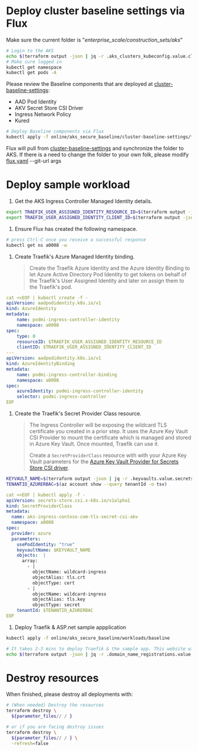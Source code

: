 # Deploy cluster baseline settings via Flux

Make sure the current folder is "*enterprise_scale/construction_sets/aks*"
```bash
# Login to the AKS
echo $(terraform output -json | jq -r .aks_clusters_kubeconfig.value.cluster_re1.aks_kubeconfig_admin_cmd) | bash 
# Make sure logged in
kubectl get namespace
kubectl get pods -A
```

Please review the Baseline components that are deployed at [cluster-baseline-settings](./cluster-baseline-settings):
- AAD Pod Identity
- AKV Secret Store CSI Driver
- Ingress Network Policy
- Kured
```bash
# Deploy Baseline components via Flux
kubectl apply -f online/aks_secure_baseline/cluster-baseline-settings/flux.yaml
```

Flux will pull from [cluster-baseline-settings](./cluster-baseline-settings) and synchronize the folder to AKS.
If there is a need to change the folder to your own folk, please modify [flux.yaml](cluster-baseline-settings/flux.yaml) --git-url args

# Deploy sample workload

1. Get the AKS Ingress Controller Managed Identity details.

```bash
export TRAEFIK_USER_ASSIGNED_IDENTITY_RESOURCE_ID=$(terraform output -json | jq -r .managed_identities.value.ingress.id)
export TRAEFIK_USER_ASSIGNED_IDENTITY_CLIENT_ID=$(terraform output -json | jq -r .managed_identities.value.ingress.client_id)
```

1. Ensure Flux has created the following namespace.

```bash
# press Ctrl-C once you receive a successful response
kubectl get ns a0008 -w
```

1. Create Traefik's Azure Managed Identity binding.

   > Create the Traefik Azure Identity and the Azure Identity Binding to let Azure Active Directory Pod Identity to get tokens on behalf of the Traefik's User Assigned Identity and later on assign them to the Traefik's pod.

```yaml
cat <<EOF | kubectl create -f -
apiVersion: aadpodidentity.k8s.io/v1
kind: AzureIdentity
metadata:
    name: podmi-ingress-controller-identity
    namespace: a0008
spec:
    type: 0
    resourceID: $TRAEFIK_USER_ASSIGNED_IDENTITY_RESOURCE_ID
    clientID: $TRAEFIK_USER_ASSIGNED_IDENTITY_CLIENT_ID
---
apiVersion: aadpodidentity.k8s.io/v1
kind: AzureIdentityBinding
metadata:
    name: podmi-ingress-controller-binding
    namespace: a0008
spec:
    azureIdentity: podmi-ingress-controller-identity
    selector: podmi-ingress-controller
EOF
```

1. Create the Traefik's Secret Provider Class resource.

   > The Ingress Controller will be exposing the wildcard TLS certificate you created in a prior step. It uses the Azure Key Vault CSI Provider to mount the certificate which is managed and stored in Azure Key Vault. Once mounted, Traefik can use it.
   >
   > Create a `SecretProviderClass` resource with with your Azure Key Vault parameters for the [Azure Key Vault Provider for Secrets Store CSI driver](https://github.com/Azure/secrets-store-csi-driver-provider-azure).

```bash
KEYVAULT_NAME=$(terraform output -json | jq -r .keyvaults.value.secrets.name)
TENANTID_AZURERBAC=$(az account show --query tenantId -o tsv)
```
```yaml
cat <<EOF | kubectl apply -f -
apiVersion: secrets-store.csi.x-k8s.io/v1alpha1
kind: SecretProviderClass
metadata:
  name: aks-ingress-contoso-com-tls-secret-csi-akv
  namespace: a0008
spec:
  provider: azure
  parameters:
    usePodIdentity: "true"
    keyvaultName: $KEYVAULT_NAME
    objects:  |
      array:
        - |
          objectName: wildcard-ingress
          objectAlias: tls.crt
          objectType: cert
        - |
          objectName: wildcard-ingress
          objectAlias: tls.key
          objectType: secret
    tenantId: $TENANTID_AZURERBAC
EOF
```

1. Deploy Traefik & ASP.net sample appplication


```bash
kubectl apply -f online/aks_secure_baseline/workloads/baseline

# It takes 2-3 mins to deploy Traefik & the sample app. This website will be available at the public domain below
echo $(terraform output -json | jq -r .domain_name_registrations.value.random_domain.dns_domain_registration_name) 
```

# Destroy resources
When finished, please destroy all deployments with:

```bash
# (When needed) Destroy the resources
terraform destroy \
  ${parameter_files// / }

# or if you are facing destroy issues
terraform destroy \
  ${parameter_files// / } \
  -refresh=false
```